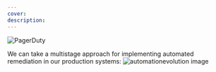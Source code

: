 ```yaml
---
cover:
description:
---
```

![PagerDuty]()

We can take a multistage approach for implementing automated remediation in our production systems:
![automationevolution image](../assets/img/automation_evolution.png)
